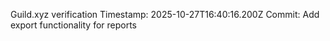 Guild.xyz verification
Timestamp: 2025-10-27T16:40:16.200Z
Commit: Add export functionality for reports